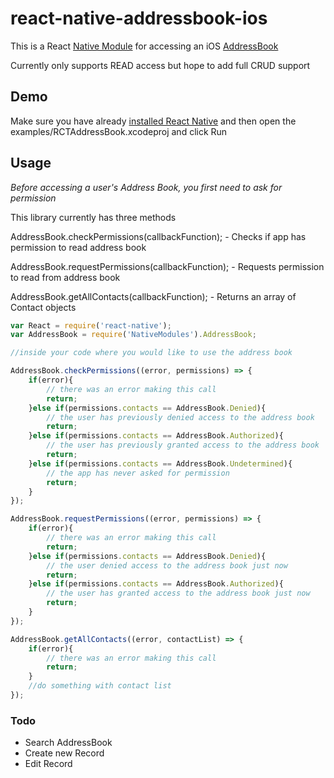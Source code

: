 # react-native-addressbook-ios

This is a React [Native Module](http://facebook.github.io/react-native/docs/nativemodulesios.html#content) for accessing an iOS [AddressBook](https://developer.apple.com/library/ios/documentation/ContactData/Conceptual/AddressBookProgrammingGuideforiPhone/Introduction.html)

Currently only supports READ access but hope to add full CRUD support

## Demo

Make sure you have already [installed React Native](http://facebook.github.io/react-native/docs/getting-started.html#content) and then open the examples/RCTAddressBook.xcodeproj and click Run

## Usage

*Before accessing a user's Address Book, you first need to ask for permission*

This library currently has three methods

AddressBook.checkPermissions(callbackFunction); - Checks if app has permission to read address book

AddressBook.requestPermissions(callbackFunction); - Requests permission to read from address book

AddressBook.getAllContacts(callbackFunction); - Returns an array of Contact objects

```javascript
var React = require('react-native');
var AddressBook = require('NativeModules').AddressBook;

//inside your code where you would like to use the address book

AddressBook.checkPermissions((error, permissions) => {
    if(error){
    	// there was an error making this call
    	return;
	}else if(permissions.contacts == AddressBook.Denied){
		// the user has previously denied access to the address book
		return;
	}else if(permissions.contacts == AddressBook.Authorized){
		// the user has previously granted access to the address book
		return;
	}else if(permissions.contacts == AddressBook.Undetermined){
		// the app has never asked for permission
		return;
	}
});

AddressBook.requestPermissions((error, permissions) => {
    if(error){
    	// there was an error making this call
    	return;
	}else if(permissions.contacts == AddressBook.Denied){
		// the user denied access to the address book just now
		return;
	}else if(permissions.contacts == AddressBook.Authorized){
		// the user has granted access to the address book just now
		return;
	}
});

AddressBook.getAllContacts((error, contactList) => {
    if(error){
    	// there was an error making this call
    	return;
	}
	//do something with contact list
});
```

### Todo
*  Search AddressBook
*  Create new Record
*  Edit Record

